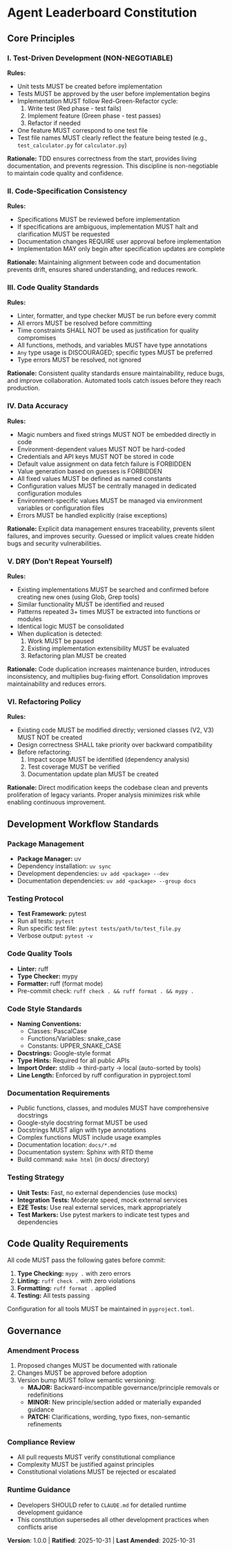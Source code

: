 <!--
Sync Impact Report:
- Version change: Template → 1.0.0
- Modified principles: All principles newly defined from CLAUDE.md
- Added sections:
  * Core Principles (6 principles defined)
  * Development Workflow Standards
  * Code Quality Requirements
  * Governance
- Templates requiring updates:
  ✅ constitution.md - updated
  ⚠ plan-template.md - requires review for TDD/quality gate alignment
  ⚠ spec-template.md - requires review for mandatory sections
  ⚠ tasks-template.md - requires review for principle-driven categorization
- Follow-up TODOs: None - all placeholders filled
-->

# Agent Leaderboard Constitution

## Core Principles

### I. Test-Driven Development (NON-NEGOTIABLE)

**Rules:**
- Unit tests MUST be created before implementation
- Tests MUST be approved by the user before implementation begins
- Implementation MUST follow Red-Green-Refactor cycle:
  1. Write test (Red phase - test fails)
  2. Implement feature (Green phase - test passes)
  3. Refactor if needed
- One feature MUST correspond to one test file
- Test file names MUST clearly reflect the feature being tested (e.g., `test_calculator.py` for `calculator.py`)

**Rationale:** TDD ensures correctness from the start, provides living documentation, and prevents regression. This discipline is non-negotiable to maintain code quality and confidence.

### II. Code-Specification Consistency

**Rules:**
- Specifications MUST be reviewed before implementation
- If specifications are ambiguous, implementation MUST halt and clarification MUST be requested
- Documentation changes REQUIRE user approval before implementation
- Implementation MAY only begin after specification updates are complete

**Rationale:** Maintaining alignment between code and documentation prevents drift, ensures shared understanding, and reduces rework.

### III. Code Quality Standards

**Rules:**
- Linter, formatter, and type checker MUST be run before every commit
- All errors MUST be resolved before committing
- Time constraints SHALL NOT be used as justification for quality compromises
- All functions, methods, and variables MUST have type annotations
- `Any` type usage is DISCOURAGED; specific types MUST be preferred
- Type errors MUST be resolved, not ignored

**Rationale:** Consistent quality standards ensure maintainability, reduce bugs, and improve collaboration. Automated tools catch issues before they reach production.

### IV. Data Accuracy

**Rules:**
- Magic numbers and fixed strings MUST NOT be embedded directly in code
- Environment-dependent values MUST NOT be hard-coded
- Credentials and API keys MUST NOT be stored in code
- Default value assignment on data fetch failure is FORBIDDEN
- Value generation based on guesses is FORBIDDEN
- All fixed values MUST be defined as named constants
- Configuration values MUST be centrally managed in dedicated configuration modules
- Environment-specific values MUST be managed via environment variables or configuration files
- Errors MUST be handled explicitly (raise exceptions)

**Rationale:** Explicit data management ensures traceability, prevents silent failures, and improves security. Guessed or implicit values create hidden bugs and security vulnerabilities.

### V. DRY (Don't Repeat Yourself)

**Rules:**
- Existing implementations MUST be searched and confirmed before creating new ones (using Glob, Grep tools)
- Similar functionality MUST be identified and reused
- Patterns repeated 3+ times MUST be extracted into functions or modules
- Identical logic MUST be consolidated
- When duplication is detected:
  1. Work MUST be paused
  2. Existing implementation extensibility MUST be evaluated
  3. Refactoring plan MUST be created

**Rationale:** Code duplication increases maintenance burden, introduces inconsistency, and multiplies bug-fixing effort. Consolidation improves maintainability and reduces errors.

### VI. Refactoring Policy

**Rules:**
- Existing code MUST be modified directly; versioned classes (V2, V3) MUST NOT be created
- Design correctness SHALL take priority over backward compatibility
- Before refactoring:
  1. Impact scope MUST be identified (dependency analysis)
  2. Test coverage MUST be verified
  3. Documentation update plan MUST be created

**Rationale:** Direct modification keeps the codebase clean and prevents proliferation of legacy variants. Proper analysis minimizes risk while enabling continuous improvement.

## Development Workflow Standards

### Package Management
- **Package Manager:** uv
- Dependency installation: `uv sync`
- Development dependencies: `uv add <package> --dev`
- Documentation dependencies: `uv add <package> --group docs`

### Testing Protocol
- **Test Framework:** pytest
- Run all tests: `pytest`
- Run specific test file: `pytest tests/path/to/test_file.py`
- Verbose output: `pytest -v`

### Code Quality Tools
- **Linter:** ruff
- **Type Checker:** mypy
- **Formatter:** ruff (format mode)
- Pre-commit check: `ruff check . && ruff format . && mypy .`

### Code Style Standards
- **Naming Conventions:**
  - Classes: PascalCase
  - Functions/Variables: snake_case
  - Constants: UPPER_SNAKE_CASE
- **Docstrings:** Google-style format
- **Type Hints:** Required for all public APIs
- **Import Order:** stdlib → third-party → local (auto-sorted by tools)
- **Line Length:** Enforced by ruff configuration in pyproject.toml

### Documentation Requirements
- Public functions, classes, and modules MUST have comprehensive docstrings
- Google-style docstring format MUST be used
- Docstrings MUST align with type annotations
- Complex functions MUST include usage examples
- Documentation location: `docs/*.md`
- Documentation system: Sphinx with RTD theme
- Build command: `make html` (in docs/ directory)

### Testing Strategy
- **Unit Tests:** Fast, no external dependencies (use mocks)
- **Integration Tests:** Moderate speed, mock external services
- **E2E Tests:** Use real external services, mark appropriately
- **Test Markers:** Use pytest markers to indicate test types and dependencies

## Code Quality Requirements

All code MUST pass the following gates before commit:

1. **Type Checking:** `mypy .` with zero errors
2. **Linting:** `ruff check .` with zero violations
3. **Formatting:** `ruff format .` applied
4. **Testing:** All tests passing

Configuration for all tools MUST be maintained in `pyproject.toml`.

## Governance

### Amendment Process
1. Proposed changes MUST be documented with rationale
2. Changes MUST be approved before adoption
3. Version bump MUST follow semantic versioning:
   - **MAJOR:** Backward-incompatible governance/principle removals or redefinitions
   - **MINOR:** New principle/section added or materially expanded guidance
   - **PATCH:** Clarifications, wording, typo fixes, non-semantic refinements

### Compliance Review
- All pull requests MUST verify constitutional compliance
- Complexity MUST be justified against principles
- Constitutional violations MUST be rejected or escalated

### Runtime Guidance
- Developers SHOULD refer to `CLAUDE.md` for detailed runtime development guidance
- This constitution supersedes all other development practices when conflicts arise

**Version**: 1.0.0 | **Ratified**: 2025-10-31 | **Last Amended**: 2025-10-31

